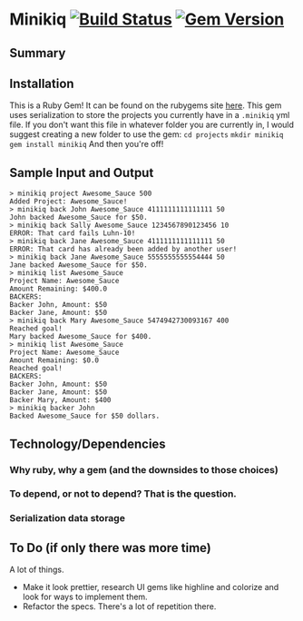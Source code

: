 
Minikiq [![Build Status](https://travis-ci.org/loganmeetsworld/minikiq.svg?branch=master)](https://travis-ci.org/loganmeetsworld/minikiq) [![Gem Version](https://badge.fury.io/rb/minikiq.svg)](https://badge.fury.io/rb/minikiq)
=========

## Summary

## Installation
This is a Ruby Gem! It can be found on the rubygems site [here](https://rubygems.org/gems/minikiq). This gem uses serialization to store the projects you currently have in a `.minikiq` yml file. If you don't want this file in whatever folder you are currently in, I would suggest creating a new folder to use the gem:
`cd projects`
`mkdir minikiq`
`gem install minikiq`
And then you're off!

## Sample Input and Output
```
> minikiq project Awesome_Sauce 500  
Added Project: Awesome_Sauce!  
> minikiq back John Awesome_Sauce 4111111111111111 50  
John backed Awesome_Sauce for $50.  
> minikiq back Sally Awesome_Sauce 1234567890123456 10  
ERROR: That card fails Luhn-10!  
> minikiq back Jane Awesome_Sauce 4111111111111111 50  
ERROR: That card has already been added by another user!  
> minikiq back Jane Awesome_Sauce 5555555555554444 50  
Jane backed Awesome_Sauce for $50.  
> minikiq list Awesome_Sauce  
Project Name: Awesome_Sauce  
Amount Remaining: $400.0  
BACKERS:  
Backer John, Amount: $50  
Backer Jane, Amount: $50  
> minikiq back Mary Awesome_Sauce 5474942730093167 400  
Reached goal!  
Mary backed Awesome_Sauce for $400.  
> minikiq list Awesome_Sauce  
Project Name: Awesome_Sauce  
Amount Remaining: $0.0  
Reached goal!  
BACKERS:  
Backer John, Amount: $50  
Backer Jane, Amount: $50  
Backer Mary, Amount: $400  
> minikiq backer John  
Backed Awesome_Sauce for $50 dollars.  
```

## Technology/Dependencies
### Why ruby, why a gem (and the downsides to those choices)
### To depend, or not to depend? That is the question.
### Serialization data storage

## To Do (if only there was more time)
A lot of things.
* Make it look prettier, research UI gems like highline and colorize and look for ways to implement them.
* Refactor the specs. There's a lot of repetition there.
